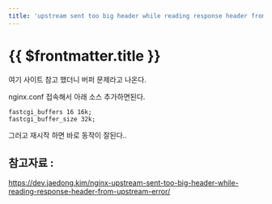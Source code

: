 ```yaml
---
title: 'upstream sent too big header while reading response header from upstre'
---
```


# {{ $frontmatter.title }}


여기 사이트 참고 했더니 버퍼 문제라고 나온다.

nginx.conf 접속해서 아래 소스 추가하면된다.



```
fastcgi_buffers 16 16k;
fastcgi_buffer_size 32k;
```

그러고 재시작 하면 바로 동작이 잘된다..





## 참고자료 :

https://dev.jaedong.kim/nginx-upstream-sent-too-big-header-while-reading-response-header-from-upstream-error/


